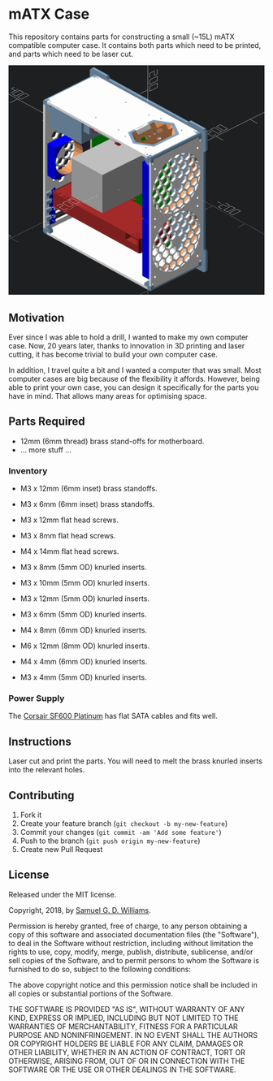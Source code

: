 # mATX Case

This repository contains parts for constructing a small (~15L) mATX compatible computer case. It contains both parts which need to be printed, and parts which need to be laser cut.

![Case](photos/case-render.png)

## Motivation

Ever since I was able to hold a drill, I wanted to make my own computer case. Now, 20 years later, thanks to innovation in 3D printing and laser cutting, it has become trivial to build your own computer case.

In addition, I travel quite a bit and I wanted a computer that was small. Most computer cases are big because of the flexibility it affords. However, being able to print your own case, you can design it specifically for the parts you have in mind. That allows many areas for optimising space.

## Parts Required

- 12mm (6mm thread) brass stand-offs for motherboard.
- ... more stuff ...

### Inventory

- M3 x 12mm (6mm inset) brass standoffs.
- M3 x 6mm (6mm inset) brass standoffs.

- M3 x 12mm flat head screws.
- M3 x 8mm flat head screws.
- M4 x 14mm flat head screws.

- M3 x 8mm (5mm OD) knurled inserts.
- M3 x 10mm (5mm OD) knurled inserts.
- M3 x 12mm (5mm OD) knurled inserts.
- M3 x 6mm (5mm OD) knurled inserts.
- M4 x 8mm (6mm OD) knurled inserts.
- M6 x 12mm (8mm OD) knurled inserts.
- M4 x 4mm (6mm OD) knurled inserts.
- M3 x 4mm (5mm OD) knurled inserts.

### Power Supply

The [Corsair SF600 Platinum][1] has flat SATA cables and fits well.

[1]: https://www.corsair.com/us/en/Categories/Products/Power-Supply-Units/Power-Supply-Units-Advanced/SF-Series/p/CP-9020182-NA

## Instructions

Laser cut and print the parts. You will need to melt the brass knurled inserts into the relevant holes.

## Contributing

1. Fork it
2. Create your feature branch (`git checkout -b my-new-feature`)
3. Commit your changes (`git commit -am 'Add some feature'`)
4. Push to the branch (`git push origin my-new-feature`)
5. Create new Pull Request

## License

Released under the MIT license.

Copyright, 2018, by [Samuel G. D. Williams](http://www.codeotaku.com/samuel-williams).

Permission is hereby granted, free of charge, to any person obtaining a copy
of this software and associated documentation files (the "Software"), to deal
in the Software without restriction, including without limitation the rights
to use, copy, modify, merge, publish, distribute, sublicense, and/or sell
copies of the Software, and to permit persons to whom the Software is
furnished to do so, subject to the following conditions:

The above copyright notice and this permission notice shall be included in
all copies or substantial portions of the Software.

THE SOFTWARE IS PROVIDED "AS IS", WITHOUT WARRANTY OF ANY KIND, EXPRESS OR
IMPLIED, INCLUDING BUT NOT LIMITED TO THE WARRANTIES OF MERCHANTABILITY,
FITNESS FOR A PARTICULAR PURPOSE AND NONINFRINGEMENT. IN NO EVENT SHALL THE
AUTHORS OR COPYRIGHT HOLDERS BE LIABLE FOR ANY CLAIM, DAMAGES OR OTHER
LIABILITY, WHETHER IN AN ACTION OF CONTRACT, TORT OR OTHERWISE, ARISING FROM,
OUT OF OR IN CONNECTION WITH THE SOFTWARE OR THE USE OR OTHER DEALINGS IN
THE SOFTWARE.
